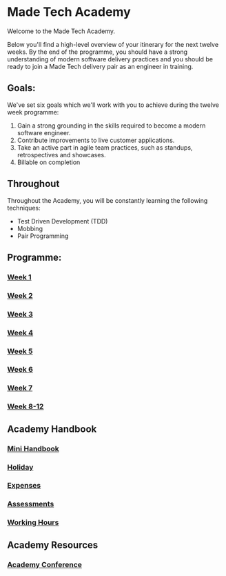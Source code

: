 # Made Tech Academy

Welcome to the Made Tech Academy.

Below you'll find a high-level overview of your itinerary for the next twelve weeks. By the end of the programme, you should have a strong understanding of modern software delivery practices and you should be ready to join a Made Tech delivery pair as an engineer in training.

## Goals:

We've set six goals which we'll work with you to achieve during the twelve week programme:

1. Gain a strong grounding in the skills required to become a modern software engineer.
2. Contribute improvements to live customer applications.
3. Take an active part in agile team practices, such as standups, retrospectives and showcases.
4. Billable on completion 

## Throughout
Throughout the Academy, you will be constantly learning the following techniques:
- Test Driven Development (TDD)
- Mobbing
- Pair Programming

## Programme:
### [Week 1](curriculum/week_01.md)
### [Week 2](curriculum/week_02.md)
### [Week 3](curriculum/week_03.md)
### [Week 4](curriculum/week_04.md)
### [Week 5](curriculum/week_05.md)
### [Week 6](curriculum/week_06.md)
### [Week 7](curriculum/week_07.md)
### [Week 8-12](curriculum/week_08_12.md)

## Academy Handbook
### [Mini Handbook](mini-handbook)
### [Holiday](mini-handbook/holiday.md)
### [Expenses](mini-handbook/expenses.md)
### [Assessments](mini-handbook/assessments.md)
### [Working Hours](mini-handbook/working_hours.md)

## Academy Resources
### [Academy Conference](conference)